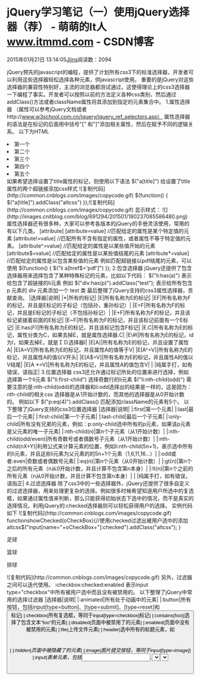 
# jQuery学习笔记（一）使用jQuery选择器（荐） - 萌萌的It人 www.itmmd.com - CSDN博客


2015年01月21日 13:14:05[Jlins](https://me.csdn.net/dyllove98)阅读数：2094


jQuery预先的javascript的编程，提供了计划所有css3下的标准选择器，开发者可以利用这些选择器轻松选择各种元素，供javascript使用。
重要的是jQuery对这些选择器的兼容性特别好，主流的浏览器都测试通过，这使得理论上的css3选择器一下编程了事实。开发者可以按照以前的方法定义各种css类别，然后通过addClass()方法或者className属性将其添加到指定的元素集合中。
1.属性选择器
（属性可以参考jQuery文档或者http://www.w3school.com.cn/jquery/jquery_ref_selectors.asp）
属性选择器的语法是在标记的后面用中括号"[" 和"]"添加相关属性，然后在赋予不同的逻辑关系。
以下为HTML
<li>第一个</li><li><ahref="1-1.html">第二个</a></li><li><ahref="1-2.html"title="第三个">第三个</a></li><li><ahref="1-3.html">第四个</a></li><li><ahref="1-4.html"title="制作">第五个</a></li>
如果希望选择设置了title属性的标记，则使用以下语法
$("a[title]")
给设置了title属性的两个超链接添加css样式
![复制代码](http://common.cnblogs.com/images/copycode.gif)
<style>.altcss{/*设定某个CSS类别*/background-color:\#005890;color:\#4eff00;}</style><scripttype="text/javascript">$(function() {
                $("a[title]").addClass("altcss")
            });</script>![复制代码](http://common.cnblogs.com/images/copycode.gif)
显示样式：
![](http://images.cnitblog.com/blog/691294/201501/180237085586480.png)
属性选择器还有很多种，大家可以参考各版本的jQuery的手册灵活使用，常用的有以下几类。
[attribute]
[attribute=value] //匹配给定的属性是某个特定值的元素
[attribute!=value] //匹配所有不含有指定的属性，或者属性不等于特定值的元素。
[attribute^=value] //匹配给定的属性是以某些值开始的元素
[attribute$=value] //匹配给定的属性是以某些值结尾的元素
[attribute*=value] //匹配给定的属性是以包含某些值的元素
例如匹配超链接以pdf结尾的元素，可以使用
$(function() {
        $("li a[href$='pdf']")
    });
2.包含选择器
jQuery还提供了包含选择器用来选择包含了某种特殊标记的元素，比如以下代码：
$("li:has(a)")
表示给包含了超链接的li元素
例如
$("div:has(p)").addClass("test");
表示给所有包含 p 元素的 div 元素添加一个 test 类
最后整理了jQuery支持的css3属性选择器，贡献查询。
|选择器|说明|
|*|所有的标记|
|E|所有名称为E的标记|
|EF|所有名称为F的标记，并且是E标记的子标记（包括孙，重孙标记）|
|E>F|所有名称为F的标记，并且是E标记的子标记（不包括孙标记）|
|E+F|所有名称为F的标记，并且该标记紧接着前面的E标记|
|E~F|所有名称为F的标记，并且该标记前面有一个E标记|
|E:has(F)|所有名称为E的标记，并且该标记包含F标记|
|E.C|所有名称为E的标记，属性分类为C，如果去掉E，就是属性选择器.C|
|E\#I|所有名称为E的标记，id为I，如果去掉E，就是ＩＤ选择器I|
|E[A]|所有名称为E的标记，并且设置了属性A|
|E[A=V]|所有名称为E的标记，并且属性A的值等于V|
|E[A^=V]|所有名称为E的标记，并且属性A的值以V开头|
|E[A$=V]|所有名称为E的标记，并且属性A的值以V结尾|
|E[A *=V]|所有名称为E的标记，并且属性A的值包含V|
|
|纯属手打，如有错误，请指正|
3.位置选择器
css3还允许通过标记所处的位置来进行选择，例如选择第一个li元素
$("li:first-child")
选择奇数行的li元素
$("li:nth-child(odd)")
需要注意的是:nth-child(odd)的选择器和li:odd选择出的结果是一样的，这是因为：nth-child的相关css 选择器是从1开始计数的，而其他的选择器是从0开始计数的。
例如以下
$("p:eq(4)").addClass()
匹配添加className的元素有5个。
以下整理了jQuery支持的css3位置选择器
|选择器|说明|
|:first|第一个元素|
|:last|最后一个元素|
|:first-child|第一个子元素|
|:last-child|最后一个子元素|
|:only-child|所有没有兄弟的元素，例如：p:only-child选中所有的p元素，如果该p元素是父元素的唯一子元素|
|:nth-child(n)|第n个子元素（从1开始计数）|
|:nth-child(odd/even)|所有奇数号或者偶数号子元素（从1开始计数）|
|:nth-child(nX+Y)|利用公式来计算元素的位置，例如li:nth-child(5n+1)，表示选中所有的li元素，并且这些li元素为父元素的的5n+1个元素（1,6,11,16...）|
|:odd或者:even|奇数或者偶数号元素|
|:eq(n)|第n个元素（从0开始计数）|
|:gt(n)|第n个之后的所有元素（n从0开始计数，并且计算不包含第n本身）|
|:lt(n)|第n个之前的所有元素（n从0开始计数，并且计算不包含第n本身）|
|
|纯属手打，如有错误，请指正|
4.过滤选择器
除了css3中的一些选择器外，jQuery还提供了很多自定义的过滤选择器，用来处理更复杂的选择。例如很多时候希望知道用户所选中的复选框，如果通过属性值来判断，那么只能获得初始状态下选中的情况，而不是真实的选择情况。利用jQuery的:checked选择器则可以轻松获得用户的选择。
实例代码如下
![复制代码](http://common.cnblogs.com/images/copycode.gif)
<scriptsrc="http://apps.bdimg.com/libs/jquery/1.10.0/jquery.min.js"></script><scripttype="text/javascript">functionshowChecked(oCheckBox){//使用checked过滤出被用户选中的添加altcss$("input[name="+oCheckBox+"]:checked").addClass("altcss");
        }</script><style>.altcss{/*设定某个CSS类别*/}</style><formname="myform"><p><labelfor="football">足球<inputtype="checkbox"name="like"id="football"/></label></p><p><labelfor="basketball">篮球<inputtype="checkbox"name="like"id="basketball"/></label></p><p><labelfor="volleyball">排球<inputtype="checkbox"name="like"id="volleyball"/></label></p><p><inputtype="button"value="显示选择"onclick="showChecked('like')"></p></form>![复制代码](http://common.cnblogs.com/images/copycode.gif)
另外，过滤器之间可以迭代使用。
:checkbox:checked:enabled
表示input type="checkbox"中所有被用户选中而且没有被禁用的。
以下整理了jQuery中常用的选择过滤器
|选择器|说明|
|:animated|所有处于动画中的元素|
|:button|所有按钮，包括input[type=button]、[type=submit]、[type=reset]和<button>标记|
|:checkbox|所有复选框，等同于input[type=checkbox]标记|
|:contains(foo)|选择了包含文本"foo"的元素|
|:disabled|页面中被禁用了的元素|
|:enabled|页面中没有被禁用的元素|
|:file|上传文件元素|
|:header|选中所有的标题元素，如<h1><h6>|
|:hidden|页面中被隐藏了的元素|
|:image|图片提交按钮，等同于input[type=image]|
|:input|表单元素，包括<input>,<select>,<textarea>,<button>|
|:not(filter)|反向选择|
|:parent|选择所有子元素（包括文本）的元素，空元素将被排除|
|:password|密码文本框,等同于input[type=password]|
|:radio|单选按钮,等同于input[type=radio]|
|:reset|重置按钮，等同于input[type=reset]|
|:selected|下拉菜单被选中的项|
|:submit|提交按钮，包括input[type=submit]和button[type=submit]|
|:text|文本输入框，等同于input[type=text]|
|:visble|页面中的所有可见元素|
|纯属手打，如有错误，请指正|
5.实现反向过滤
上述过滤器中的:not(filter)的过滤器可以进行反向选择，其中filter参数可以是任意其它的过滤选择器，例如下面代码表示<input>标记中所有非radio元素
input:not(:radio)
另外过滤选择器还可以迭代使用。
以下的例子就是使用jQuery的反向过滤功能。
![复制代码](http://common.cnblogs.com/images/copycode.gif)
<scriptsrc="http://apps.bdimg.com/libs/jquery/1.10.0/jquery.min.js"></script><scripttype="text/javascript">$(function() {//迭代使用选择器$(":input:not(:checkbox):not(:radio)").addClass("altcss");
            });</script><style>.altcss{background-color:\#ffbff4;text-decoration:underline;border:1px solid \#0000FF;font-family:Arial, Helvetica, sans-serif;font-size:12px;}</style><formmethod="post"name="myForm1"action="addInfo.aspx"><p><labelfor="name">姓名:</label><inputtype="text"name="name"id="name"></p><p><labelfor="passwd">密码:</label><inputtype="password"name="passwd"id="passwd"></p><p><labelfor="color">最喜欢的颜色:</label><selectname="color"id="color"><optionvalue="red">红</option><optionvalue="green">绿</option><optionvalue="blue">蓝</option><optionvalue="yellow">黄</option><optionvalue="cyan">青</option><optionvalue="purple">紫</option></select></p><p>性别:<inputtype="radio"name="sex"id="male"value="male"><labelfor="male">男</label><inputtype="radio"name="sex"id="female"value="female"><labelfor="female">女</label></p><p>你喜欢做些什么:<br><inputtype="checkbox"name="hobby"id="book"value="book"><labelfor="book">看书</label><inputtype="checkbox"name="hobby"id="net"value="net"><labelfor="net">上网</label><inputtype="checkbox"name="hobby"id="sleep"value="sleep"><labelfor="sleep">睡觉</label></p><p><labelfor="comments">我要留言:</label><br><textareaname="comments"id="comments"cols="30"rows="4"></textarea></p><p><inputtype="submit"name="btnSubmit"id="btnSubmit"value="Submit"><inputtype="reset"name="btnReset"id="btnReset"value="Reset"></p></form>![复制代码](http://common.cnblogs.com/images/copycode.gif)
以上代码中的选择器如下：
$(":input:not(:checkbox):not(:radio)").addClass("altcss");
表示所有的<input><select><textarea>或<button>中非checkbox和非radio的元素（这里要注意input和:input的区别），除了单选按钮和复选框，表单的其它元素都添加了altcss样式风格。
注意：在:not(filter)中，filter参数必须是过滤选择器，而不能是其它的选择器 ，下面的代码是典型的语法错误。
div:not(p:hidden)
正确的写法是
div p:not(:hidden)

**其他精彩文章**
## [jQuery教程(29)-jQuery插件开发之为插件方法指定参数](http://www.itmmd.com/201501/519.html)
## [jQuery教程(28)-jQuery插件开发之使用插件](http://www.itmmd.com/201501/518.html)
## [jQuery教程(27)-jQueryajax操作之修改默认选项](http://www.itmmd.com/201501/515.html)
## [jQuery教程(26)-ajax操作之使用JSONP加载远程数据](http://www.itmmd.com/201501/512.html)
## [jQuery教程(25)-ajax操作之安全限制](http://www.itmmd.com/201501/511.html)


